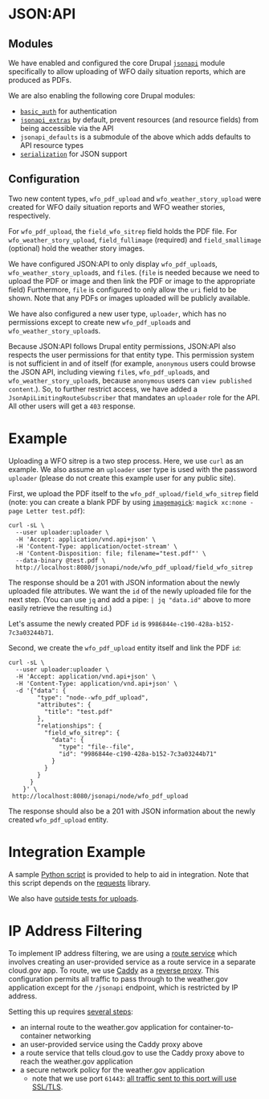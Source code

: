 # JSON:API

## Modules

We have enabled and configured the core Drupal [`jsonapi`](https://www.drupal.org/docs/core-modules-and-themes/core-modules/jsonapi-module/api-overview) module specifically to allow uploading of WFO daily situation reports, which are produced as PDFs.

We are also enabling the following core Drupal modules:

- [`basic_auth`](https://www.drupal.org/docs/8/core/modules/basic_auth/overview) for authentication
- [`jsonapi_extras`](https://www.drupal.org/project/jsonapi_extras) by default, prevent resources (and resource fields) from being accessible via the API
- `jsonapi_defaults` is a submodule of the above which adds defaults to API resource types
- [`serialization`](https://www.drupal.org/docs/8/core/modules/serialization/overview) for JSON support

## Configuration

Two new content types, `wfo_pdf_upload` and `wfo_weather_story_upload` were created for WFO daily situation reports and WFO weather stories, respectively. 

For `wfo_pdf_upload`, the `field_wfo_sitrep` field holds the PDF file. For `wfo_weather_story_upload`, `field_fullimage` (required) and `field_smallimage` (optional) hold the weather story images.

We have configured JSON:API to only display `wfo_pdf_upload`s, `wfo_weather_story_upload`s, and `file`s. (`file` is needed because we need to upload the PDF or image and then link the PDF or image to the appropriate field) Furthermore, `file` is configured to only allow the `uri` field to be shown. Note that any PDFs or images uploaded will be publicly available.

We have also configured a new user type, `uploader`, which has no permissions except to create new `wfo_pdf_upload`s and `wfo_weather_story_upload`s.

Because JSON:API follows Drupal entity permissions, JSON:API also respects the user permissions for that entity type. This permission system is not sufficient in and of itself (for example, `anonymous` users could browse the JSON API, including viewing `file`s, `wfo_pdf_upload`s, and `wfo_weather_story_upload`s, because `anonymous` users can `view published content`.). So, to further restrict access, we have added a `JsonApiLimitingRouteSubscriber` that mandates an `uploader` role for the API. All other users will get a `403` response.

# Example

Uploading a WFO sitrep is a two step process. Here, we use `curl` as an example. We also assume an `uploader` user type is used with the password `uploader` (please do not create this example user for any public site).

First, we upload the PDF itself to the `wfo_pdf_upload/field_wfo_sitrep` field (note: you can create a blank PDF by using [`imagemagick`](https://imagemagick.org/index.php): `magick xc:none -page Letter test.pdf`):

    curl -sL \
      --user uploader:uploader \
      -H 'Accept: application/vnd.api+json' \
      -H 'Content-Type: application/octet-stream' \
      -H 'Content-Disposition: file; filename="test.pdf"' \
      --data-binary @test.pdf \
      http://localhost:8080/jsonapi/node/wfo_pdf_upload/field_wfo_sitrep

The response should be a 201 with JSON information about the newly uploaded file attributes. We want the `id` of the newly uploaded file for the next step. (You can use `jq` and add a pipe: `| jq "data.id"` above to more easily retrieve the resulting `id`.)

Let's assume the newly created PDF `id` is `9986844e-c190-428a-b152-7c3a03244b71`.

Second, we create the `wfo_pdf_upload` entity itself and link the PDF `id`:

    curl -sL \
      --user uploader:uploader \
      -H 'Accept: application/vnd.api+json' \
      -H 'Content-Type: application/vnd.api+json' \
      -d '{"data": {
            "type": "node--wfo_pdf_upload",
            "attributes": {
              "title": "test.pdf"
            },
            "relationships": {
              "field_wfo_sitrep": {
                "data": {
                  "type": "file--file",
                  "id": "9986844e-c190-428a-b152-7c3a03244b71"
                }
              }
            }
          }
        }' \
     http://localhost:8080/jsonapi/node/wfo_pdf_upload

The response should also be a 201 with JSON information about the newly created `wfo_pdf_upload` entity.

# Integration Example

A sample [Python script](./json-api-upload-example.py) is provided to help to aid in integration. Note that this script depends on the [requests](https://pypi.org/project/requests/) library.

We also have [outside tests for uploads](../../tests/playwright/outside/api.spec.js).

# IP Address Filtering

To implement IP address filtering, we are using a [route service](https://docs.cloudfoundry.org/services/route-services.html) which involves creating an user-provided service as a route service in a separate cloud.gov app. To route, we use [Caddy](https://caddyserver.com/) as a [reverse proxy](../../proxy/Caddyfile). This configuration permits all traffic to pass through to the weather.gov application except for the `/jsonapi` endpoint, which is restricted by IP address.

Setting this up requires [several steps](../../scripts/create-cloudgov-env.sh#L101-L115):

- an internal route to the weather.gov application for container-to-container networking
- an user-provided service using the Caddy proxy above
- a route service that tells cloud.gov to use the Caddy proxy above to reach the weather.gov application
- a secure network policy for the weather.gov application
  - note that we use port `61443`: [all traffic sent to this port will use SSL/TLS](https://docs.cloudfoundry.org/concepts/understand-cf-networking.html#securing-traffic).
